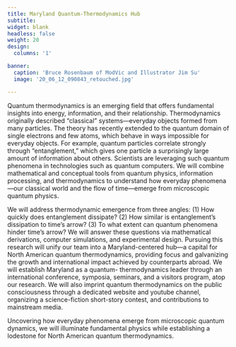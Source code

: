 ```yaml
---
title: Maryland Quantum-Thermodynamics Hub
subtitle:
widget: blank
headless: false
weight: 20
design:
  columns: '1'

banner:
  caption: 'Bruce Rosenbaum of ModVic and Illustrator Jim Su'
  image: '20_06_12_090843_retouched.jpg'

---
```


Quantum thermodynamics is an emerging field that offers fundamental insights into energy, information, and their relationship. Thermodynamics originally described “classical” systems—everyday objects formed from many particles. The theory has recently extended to the quantum domain of single electrons and few atoms, which behave in ways impossible for everyday objects. For example, quantum particles correlate strongly through “entanglement,” which gives one particle a surprisingly large amount of information about others. Scientists are leveraging such quantum phenomena in technologies such as quantum computers. We will combine mathematical and conceptual tools from quantum physics, information processing, and thermodynamics to understand how everyday phenomena—our classical world and the flow of time—emerge from microscopic quantum physics.

We will address thermodynamic emergence from three angles: (1) How quickly does entanglement dissipate? (2) How similar is entanglement’s dissipation to time’s arrow? (3) To what extent can quantum phenomena hinder time’s arrow? We will answer these questions via mathematical derivations, computer simulations, and experimental design.
Pursuing this research will unify our team into a Maryland-centered hub—a capital for North American quantum thermodynamics, providing focus and galvanizing the growth and international impact achieved by counterparts abroad. We will establish Maryland as a quantum- thermodynamics leader through an international conference, symposia, seminars, and a visitors program, atop our research. We will also imprint quantum thermodynamics on the public consciousness through a dedicated website and youtube channel, organizing a science-fiction short-story contest, and contributions to mainstream media.

Uncovering how everyday phenomena emerge from microscopic quantum dynamics, we will illuminate fundamental physics while establishing a lodestone for North American quantum thermodynamics.
